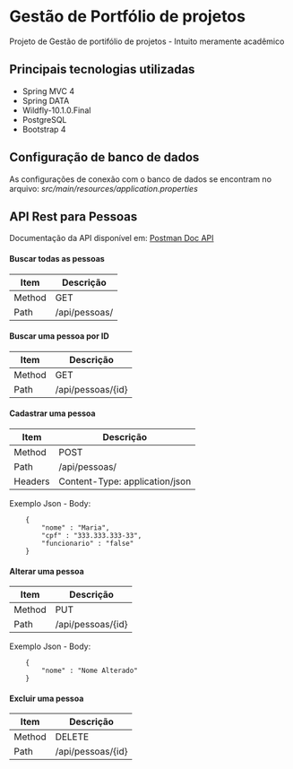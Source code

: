 # Gestão de Portfólio de projetos
Projeto de Gestão de portifólio de projetos - Intuito meramente acadêmico

## Principais tecnologias utilizadas
- Spring MVC 4
- Spring DATA
- Wildfly-10.1.0.Final
- PostgreSQL 
- Bootstrap 4

## Configuração de banco de dados
As configurações de conexão com o banco de dados se encontram no arquivo: *src/main/resources/application.properties*

## API Rest para Pessoas
Documentação da API disponível em: <a href="https://documenter.getpostman.com/view/20504/collection/6tjTfmJ" target="_blank">Postman Doc API</a>

#### Buscar todas as pessoas
| Item | Descrição |
| ------ | ------ |
| Method | GET |
| Path | /api/pessoas/ |


#### Buscar uma pessoa por ID
| Item | Descrição |
| ------ | ------ |
| Method | GET |
| Path | /api/pessoas/{id} |

#### Cadastrar uma pessoa
| Item | Descrição |
| ------ | ------ |
| Method | POST |
| Path | /api/pessoas/ |
| Headers | Content-Type: application/json |

Exemplo Json - Body: 
```
	{
		"nome" : "Maria",
		"cpf" : "333.333.333-33",
		"funcionario" : "false"
	}
```

#### Alterar uma pessoa
| Item | Descrição |
| ------ | ------ |
| Method | PUT |
| Path | /api/pessoas/{id} |

Exemplo Json - Body: 
```
	{
		"nome" : "Nome Alterado"
	}
```

#### Excluir uma pessoa
| Item | Descrição |
| ------ | ------ |
| Method | DELETE |
| Path | /api/pessoas/{id} |
